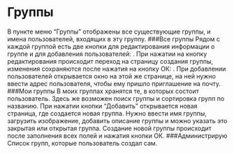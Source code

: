 Группы
=============
В пункте меню “Группы” отображены все существующие группы, и имена пользователей, входящих в эту группу.
###Все группы
 Рядом с каждой группой есть две кнопки для редактирования информации о группе и для добавления пользователей:  . 
 При нажатии на кнопку редактирования происходит переход на страницу создания группы, изменения сохраняются после нажатия на кнопку ОК:  . 
 При добавлении пользователей открывается окно на этой же странице, на ней нужно ввести адрес пользователя, чтобы ему пришло приглашение на почту.
###Мои группы
 В моих группах хранятся те, в которых состоит пользователь. Здесь же возможен поиск группы и сортировка групп по названию.
При нажатии кнопки “Добавить” открывается новая страница, где создается новая группа. 
Нужно ввести имя группы, загрузить изображение, добавить описание группы и можно указать это закрытая или открытая группа. 
Создание новой группы происходит после заполнения всех полей и нажатия кнопки  ОК.
###Администрирую
Список групп, которые пользователь создал сам.